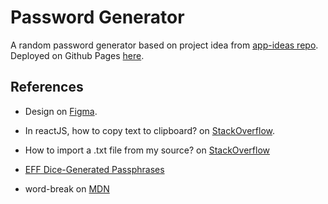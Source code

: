 # Password Generator

A random password generator based on project idea from [app-ideas repo](https://github.com/florinpop17/app-ideas/blob/master/Projects/2-Intermediate/Password-Generator.md). Deployed on Github Pages [here](https://ranmerc.github.io/implement-app-ideas/intermediate/password-generator/out/index.html).

## References

- Design on [Figma](https://www.figma.com/file/gNXkAr0l8wHlWeCFMHcckk/Password-Generator).

- In reactJS, how to copy text to clipboard? on [StackOverflow](https://stackoverflow.com/a/52033479/1046908400).

- How to import a .txt file from my source? on [StackOverflow](https://stackoverflow.com/a/54664047)

- [EFF Dice-Generated Passphrases](https://www.eff.org/dice)

- word-break on [MDN](https://developer.mozilla.org/en-US/docs/Web/CSS/word-break)
